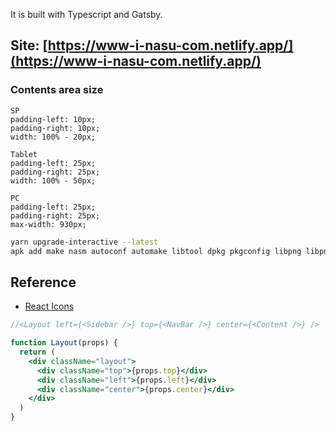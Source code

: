 It is built with Typescript and Gatsby.

## Site: [https://www-i-nasu-com.netlify.app/](https://www-i-nasu-com.netlify.app/)

### Contents area size

```
SP
padding-left: 10px;
padding-right: 10px;
width: 100% - 20px;

Tablet
padding-left: 25px;
padding-right: 25px;
width: 100% - 50px;

PC
padding-left: 25px;
padding-right: 25px;
max-width: 930px;
```

```bash
yarn upgrade-interactive --latest
apk add make nasm autoconf automake libtool dpkg pkgconfig libpng libpng-dev g++
```

## Reference

- [React Icons](https://react-icons.github.io/react-icons/search)

```jsx
//<Layout left={<Sidebar />} top={<NavBar />} center={<Content />} />

function Layout(props) {
  return (
    <div className="layout">
      <div className="top">{props.top}</div>
      <div className="left">{props.left}</div>
      <div className="center">{props.center}</div>
    </div>
  )
}
```
